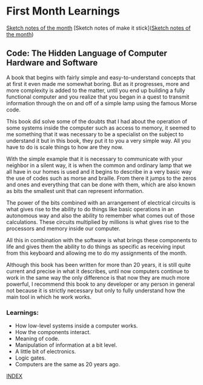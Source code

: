# First Month Learnings

[Sketch notes of the month](https://github.com/diegonavarroq/Journal/blob/main/images/WhatsApp%20Image%202021-11-01%20at%2022.09.14.jpeg) 
[Sketch notes of make it stick]([Sketch notes of the month](https://github.com/diegonavarroq/Journal/blob/main/images/WhatsApp%20Image%202021-11-01%20at%2022.09.14.jpeg))

## Code: The Hidden Language of Computer Hardware and Software

A book that begins with fairly simple and easy-to-understand concepts that at first it even made me somewhat boring. But as it progresses, more and more complexity is added to the matter, until you end up building a fully functional computer and you realize that you began in a quest to transmit information through the on and off of a simple lamp using the famous Morse code.

This book did solve some of the doubts that I had about the operation of some systems inside the computer such as access to memory, it seemed to me something that it was necessary to be a specialist on the subject to understand it but in this book, they put it to you a very simple way. All you have to do is scale things to how are they now. 

With the simple example that it is necessary to communicate with your neighbor in a silent way, it is when the common and ordinary lamp that we all have in our homes is used and it begins to describe in a very basic way the use of codes such as morse and braille. From there it jumps to the zeros and ones and everything that can be done with them, which are also known as bits the smallest unit that can represent information. 

The power of the bits combined with an arrangement of electrical circuits is what gives rise to the ability to do things like basic operations in an autonomous way and also the ability to remember what comes out of those calculations. These circuits multiplied by millions is what gives rise to the processors and memory inside our computer.

All this in combination with the software is what brings these components to life and gives them the ability to do things as specific as receiving input from this keyboard and allowing me to do my assignments of the month. 

Although this book has been written for more than 20 years, it is still quite current and precise in what it describes, until now computers continue to work in the same way the only difference is that now they are much more powerful, I recommend this book to any developer or any person in general not because it is strictly necessary but only to fully understand how the main tool in which he work works. 

### Learnings:
- How low-level systems inside a computer works. 
- How the components interact. 
- Meaning of code. 
- Manipulation of information at a bit level. 
- A little bit of electronics. 
- Logic gates. 
- Computers are the same as 20 years ago. 


[INDEX](https://diegonavarroq.github.io/Journal/)
